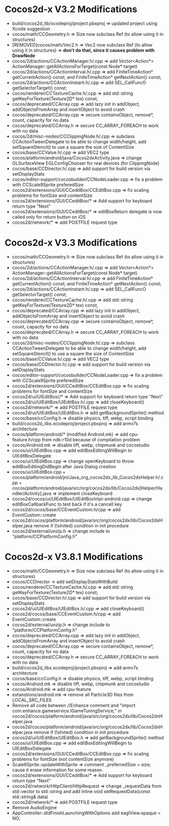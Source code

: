 Cocos2d-x V3.2 Modifications
====

* build/cocos2d_lib/xcodeproj/project.pbxproj => updated project using Xcode suggestion
* cocos/math/CCGeometry.h => Size now subclass Ref (to allow using it in structures)
* [REMOVED]cocos/math/Vec2.h => Vec2 now subclass Ref (to allow using it in structures) => **don't do that, since it causes problem with DrawNode**
* cocos/2d/actions/CCActionManager.h/.cpp => add Vector<Action\*> ActionManager::getAllActionsForTarget(const Node* target)
* cocos/2d/actions/CCActionInterval.h/.cpp => add FiniteTimeAction\* getCurrentAction() const; and FiniteTimeAction\* getNextAction() const;
* cocos/2d/actions/CCActionInstant.h/.cpp => add SEL_CallFuncO getSelectorTarget() const;
* cocos/renderer/CCTextureCache.h/.cpp => add std::string getKeyForTexture(Texture2D* tex) const;
* cocos/deprecated/CCArray.cpp => add lazy init in addObject, addObjectsFromArray and insertObject to avoid crash
* cocos/deprecated/CCArray.cpp => secure containsObject, remove*, count, capacity for no data
* cocos/deprecated/CCArray.h => secure CC_ARRAY_FOREACH to work with no data
* cocos/2d/misc-nodes/CCClippingNode.h/.cpp => subclass CCActionTweenDelegate to be able to change width/height, add setSquareStencil() to use a square the size of ContentSize
* cocos/base/CCValue.h/.cpp => add VEC2 type
* cocos/platform/android/java/Cocos2dxActivity.java => change GLSurfaceView EGLConfigChooser for real devices (for ClippingNode)
* cocos/base/CCDirector.h/.cpp => add support for build version via setDisplayStats
* cocos/editor-support/cocosbuilder/CCNodeLoader.cpp => fix a problem with CCScale9Sprite preferedSize
* cocos2d/extensions/GUI/CCeditBox/CCEditBox.cpp => fix scaling problems for fontSize and contentSize
* cocos2d/extensions/GUI/CCeditBox/* => Add support for keyboard return type "Next"
* cocos2d/extensions/GUI/CCeditBox/* => editBoxReturn delegate is now called only for return button on iOS
* cocos2d/network/* => add POSTFILE request type


Cocos2d-x V3.3 Modifications
====

* cocos/math/CCGeometry.h => Size now subclass Ref (to allow using it in structures)
* cocos/2d/actions/CCActionManager.h/.cpp => add Vector<Action\*> ActionManager::getAllActionsForTarget(const Node* target)
* cocos/2d/actions/CCActionInterval.h/.cpp => add FiniteTimeAction\* getCurrentAction() const; and FiniteTimeAction\* getNextAction() const;
* cocos/2d/actions/CCActionInstant.h/.cpp => add SEL_CallFuncO getSelectorTarget() const;
* cocos/renderer/CCTextureCache.h/.cpp => add std::string getKeyForTexture(Texture2D* tex) const;
* cocos/deprecated/CCArray.cpp => add lazy init in addObject, addObjectsFromArray and insertObject to avoid crash
* cocos/deprecated/CCArray.cpp => secure containsObject, remove*, count, capacity for no data
* cocos/deprecated/CCArray.h => secure CC_ARRAY_FOREACH to work with no data
* cocos/2d/misc-nodes/CCClippingNode.h/.cpp => subclass CCActionTweenDelegate to be able to change width/height, add setSquareStencil() to use a square the size of ContentSize
* cocos/base/CCValue.h/.cpp => add VEC2 type
* cocos/base/CCDirector.h/.cpp => add support for build version via setDisplayStats
* cocos/editor-support/cocosbuilder/CCNodeLoader.cpp => fix a problem with CCScale9Sprite preferedSize
* cocos2d/extensions/GUI/CCeditBox/CCEditBox.cpp => fix scaling problems for fontSize and contentSize
* cocos2d/ui/UIEditBox//* => Add support for keyboard return type "Next"
* cocos2d/ui/UIEditBox/UIEditBox.h/.cpp => add closeKeyboard()
* cocos2d/network/* => add POSTFILE request type
* cocos2d/ui/UIEditBox/UIEditBox.h => add getBackgroundSprite() method
* cocos/base/ccConfig.h => disable physics, tiff, webp, script binding
* build/cocos2d_libs.xcodeproj/project.pbxproj => add armv7s architecture
* cocos/platform/android/* (modified Android.mk) => add cpu-feature.h/cpp from ndk-r10d because of compilation problem
* cocos/Android.mk => disable tiff, webp, chipmunk and cocostudio
* cocos/ui/UIEditBox.cpp => add editBoxEditingWillBegin to UIEditBoxDelegate
* cocos/ui/UIEditBox.cpp => change openKeyboard to throw editBoxEditingDidBegin after Java Dialog creation
* cocos/ui/UIEditBox.cpp + cocos/platform/android/jni/Java_org_cocos2dx_lib_Cocos2dxHelper.h/.cpp + cocos/platform/android/java/src/org/cocos2dx/lib/Cocos2dx[Helper/Handler/Activity].java => implement closeKeyboard
* cocos2d/cocos/ui/UIEditBox/UIEditBoxImpl-android.cpp => change editBoxCallbackFunc to test back if it's a cancell key 
* cocos2d/cocos/base/CCEventCustom.h/cpp => add EventCustom::create
* cocos2d/cocos/platform/android/java/src/org/cocos2dx/lib/Cocos2dxHelper.java remove if (!sInited) condition in init procedure
* cocos2d/external/unzip.h => change include to "platform/CCPlatformConfig.h"


Cocos2d-x V3.8.1 Modifications
====

* cocos/math/CCGeometry.h => Size now subclass Ref (to allow using it in structures)
* cocos/CCDirector -> add setDisplayStatsWithBuild
* cocos/renderer/CCTextureCache.h/.cpp => add std::string getKeyForTexture(Texture2D* tex) const;
* cocos/base/CCDirector.h/.cpp => add support for build version via setDisplayStats
* cocos2d/ui/UIEditBox/UIEditBox.h/.cpp => add closeKeyboard()
* cocos2d/cocos/base/CCEventCustom.h/cpp => add EventCustom::create
* cocos2d/external/unzip.h => change include to "platform/CCPlatformConfig.h"
* cocos/deprecated/CCArray.cpp => add lazy init in addObject, addObjectsFromArray and insertObject to avoid crash
* cocos/deprecated/CCArray.cpp => secure containsObject, remove*, count, capacity for no data
* cocos/deprecated/CCArray.h => secure CC_ARRAY_FOREACH to work with no data
* build/cocos2d_libs.xcodeproj/project.pbxproj => add armv7s architecture
* cocos/base/ccConfig.h => disable physics, tiff, webp, script binding
* cocos/Android.mk => disable tiff, webp, chipmunk and cocostudio
* cocos/Android.mk => add cpu-feature
* extanstions/android.mk => remove all Particle3D files from LOCAL_SRC_FILES
* Remove all code between //Enhance comment and "import com.enhance.gameservice.IGameTuningService;" in cocos2d/cocos/platform/android/java/src/org/cocos2dx/lib/Cocos2dxHelper.java
* cocos2d/cocos/platform/android/java/src/org/cocos2dx/lib/Cocos2dxHelper.java remove if (!sInited) condition in init procedure
* cocos2d/ui/UIEditBox/UIEditBox.h => add getBackgroundSprite() method
* cocos/ui/UIEditBox.cpp => add editBoxEditingWillBegin to UIEditBoxDelegate
* cocos2d/extensions/GUI/CCeditBox/CCEditBox.cpp => fix scaling problems for fontSize (not contentSize anymore)
* Scale9Sprite::updateWithSprite  => comment _preferredSize = size; cause it erase information for some reason.
* cocos2d/extensions/GUI/CCeditBox/* => Add support for keyboard return type "Next"
* cocos2d/network/HttpClient/HttpRequest => change _requestData from std::vector<char> to std::string and add inline void setRequestData(const std::string& data)
* cocos2d/network/* => add POSTFILE request type
* Remove AudioEngine
* AppController::didFinishLaunchingWithOptions add eaglView.opaque = NO;

